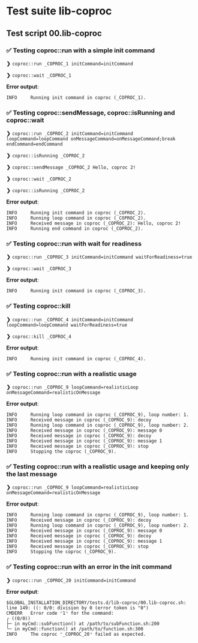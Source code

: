 # Test suite lib-coproc

## Test script 00.lib-coproc

### ✅ Testing coproc::run with a simple init command

❯ `coproc::run _COPROC_1 initCommand=initCommand`

❯ `coproc::wait _COPROC_1`

**Error output**:

```text
INFO     Running init command in coproc (_COPROC_1).
```

### ✅ Testing coproc::sendMessage, coproc::isRunning and coproc::wait

❯ `coproc::run _COPROC_2 initCommand=initCommand loopCommand=loopCommand onMessageCommand=onMessageCommand;break endCommand=endCommand`

❯ `coproc::isRunning _COPROC_2`

❯ `coproc::sendMessage _COPROC_2 Hello, coproc 2!`

❯ `coproc::wait _COPROC_2`

❯ `coproc::isRunning _COPROC_2`

**Error output**:

```text
INFO     Running init command in coproc (_COPROC_2).
INFO     Running loop command in coproc (_COPROC_2).
INFO     Received message in coproc (_COPROC_2): Hello, coproc 2!
INFO     Running end command in coproc (_COPROC_2).
```

### ✅ Testing coproc::run with wait for readiness

❯ `coproc::run _COPROC_3 initCommand=initCommand waitForReadiness=true`

❯ `coproc::wait _COPROC_3`

**Error output**:

```text
INFO     Running init command in coproc (_COPROC_3).
```

### ✅ Testing coproc::kill

❯ `coproc::run _COPROC_4 initCommand=initCommand loopCommand=loopCommand waitForReadiness=true`

❯ `coproc::kill _COPROC_4`

**Error output**:

```text
INFO     Running init command in coproc (_COPROC_4).
```

### ✅ Testing coproc::run with a realistic usage

❯ `coproc::run _COPROC_9 loopCommand=realisticLoop onMessageCommand=realisticOnMessage`

**Error output**:

```text
INFO     Running loop command in coproc (_COPROC_9), loop number: 1.
INFO     Received message in coproc (_COPROC_9): decoy
INFO     Running loop command in coproc (_COPROC_9), loop number: 2.
INFO     Received message in coproc (_COPROC_9): message 0
INFO     Received message in coproc (_COPROC_9): decoy
INFO     Received message in coproc (_COPROC_9): message 1
INFO     Received message in coproc (_COPROC_9): stop
INFO     Stopping the coproc (_COPROC_9).
```

### ✅ Testing coproc::run with a realistic usage and keeping only the last message

❯ `coproc::run _COPROC_9 loopCommand=realisticLoop onMessageCommand=realisticOnMessage`

**Error output**:

```text
INFO     Running loop command in coproc (_COPROC_9), loop number: 1.
INFO     Received message in coproc (_COPROC_9): decoy
INFO     Running loop command in coproc (_COPROC_9), loop number: 2.
INFO     Received message in coproc (_COPROC_9): message 0
INFO     Received message in coproc (_COPROC_9): decoy
INFO     Received message in coproc (_COPROC_9): message 1
INFO     Received message in coproc (_COPROC_9): stop
INFO     Stopping the coproc (_COPROC_9).
```

### ✅ Testing coproc::run with an error in the init command

❯ `coproc::run _COPROC_20 initCommand=initCommand`

**Error output**:

```text
$GLOBAL_INSTALLATION_DIRECTORY/tests.d/lib-coproc/00.lib-coproc.sh: line 149: ((: 0/0: division by 0 (error token is "0")
CMDERR   Error code ⌜1⌝ for the command:
╭ ((0/0))
├─ in myCmd::subFunction() at /path/to/subFunction.sh:200
╰─ in myCmd::function() at /path/to/function.sh:300
INFO     The coproc ⌜_COPROC_20⌝ failed as expected.
```

